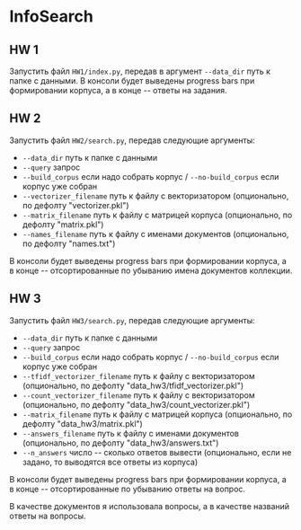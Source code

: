 # InfoSearch

## HW 1

Запустить файл `HW1/index.py`, передав в аргумент `--data_dir` путь к папке с данными. В консоли будет выведены progress bars при формировании корпуса, а в конце -- ответы на задания.

## HW 2

Запустить файл `HW2/search.py`, передав следующие аргументы:
* `--data_dir` путь к папке с данными
* `--query` запрос
* `--build_corpus` если надо собрать корпус / `--no-build_corpus` если корпус уже собран
* `--vectorizer_filename` путь к файлу с векторизатором (опционально, по дефолту "vectorizer.pkl")
* `--matrix_filename` путь к файлу с матрицей корпуса (опционально, по дефолту "matrix.pkl")
* `--names_filename` путь к файлу с именами документов (опционально, по дефолту "names.txt")

В консоли будет выведены progress bars при формировании корпуса, а в конце -- отсортированные по убыванию имена документов коллекции.

## HW 3

Запустить файл `HW3/search.py`, передав следующие аргументы:
* `--data_dir` путь к папке с данными
* `--query` запрос
* `--build_corpus` если надо собрать корпус / `--no-build_corpus` если корпус уже собран
* `--tfidf_vectorizer_filename` путь к файлу с векторизатором (опционально, по дефолту "data_hw3/tfidf_vectorizer.pkl")
* `--count_vectorizer_filename` путь к файлу с векторизатором (опционально, по дефолту "data_hw3/count_vectorizer.pkl")
* `--matrix_filename` путь к файлу с матрицей корпуса (опционально, по дефолту "data_hw3/matrix.pkl")
* `--answers_filename` путь к файлу с именами документов (опционально, по дефолту "data_hw3/answers.txt")
* `--n_answers` число -- сколько ответов вывести (опционально, если не задано, то выводятся все ответы из корпуса)

В консоли будет выведены progress bars при формировании корпуса, а в конце -- отсортированные по убыванию ответы на вопрос.

В качестве документов я использовала вопросы, а в качестве названий ответы на вопросы.
